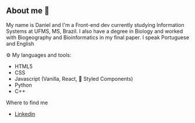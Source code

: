 ## About me 👋

My name is Daniel and I'm a Front-end dev currently studying Information Systems at UFMS, MS, Brazil.
I also have a degree in Biology and worked with Biogeography and Bioinformatics in my final paper.
I speak Portuguese and English

⚙️ My languages and tools:
- HTML5
- CSS
- Javascript (Vanilla, React, 💅 Styled Components)
- Python 
- C++ 

Where to find me
- [Linkedin](https://www.linkedin.com/in/contatodanielben/)
 
<!--
**daniel-ben/daniel-ben** is a ✨ _special_ ✨ repository because its `README.md` (this file) appears on your GitHub profile.

Here are some ideas to get you started:

- 🔭 I’m currently working on ...
- 🌱 I’m currently learning ...
- 👯 I’m looking to collaborate on ...
- 🤔 I’m looking for help with ...
- 💬 Ask me about ...
- 📫 How to reach me: ...
- 😄 Pronouns: ...
- ⚡ Fun fact: ...

Git sintax
### titles
**bold** *italic*
**destaque _especiial_ **
'''language
 highlight code 
'''
[link](url)
[link relativo a diretórios](path/)
- itens
- de uma
- lista
-->

